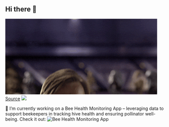 ## Hi there 👋
![](https://raw.githubusercontent.com/timbolo6/timbolo6/main/gifs/Revenge_Of_The_Sith_Prequel_GIF.gif)  
[Source](https://media1.giphy.com/media/v1.Y2lkPTc5MGI3NjExd3QxcXkxYXFldmlyeDlwYXIzYnFyajZoZXZ0Z2N5OGV3YXJjOWk2biZlcD12MV9pbnRlcm5hbF9naWZfYnlfaWQmY3Q9Zw/3ornk57KwDXf81rjWM/giphy.gif)
![](https://komarev.com/ghpvc/?username=timbolo6)


🔭 I’m currently working on a Bee Health Monitoring App – leveraging data to support beekeepers in tracking hive health and ensuring pollinator well-being. Check it out: ![Bee Health Monitoring App](https://bee-health-monitoring.streamlit.app/)  

<!--
**timbolo6/timbolo6** is a ✨ _special_ ✨ repository because its `README.md` (this file) appears on your GitHub profile.

Here are some ideas to get you started:

- 🔭 I’m currently working on ...
- 🌱 I’m currently learning ...
- 👯 I’m looking to collaborate on ...
- 🤔 I’m looking for help with ...
- 💬 Ask me about ...
- 📫 How to reach me: ...
- 😄 Pronouns: ...
- ⚡ Fun fact: ...
-->
